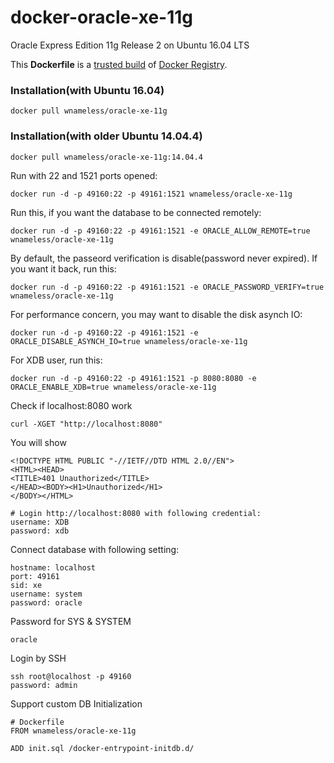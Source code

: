 docker-oracle-xe-11g
============================

Oracle Express Edition 11g Release 2 on Ubuntu 16.04 LTS

This **Dockerfile** is a [trusted build](https://registry.hub.docker.com/u/wnameless/oracle-xe-11g/) of [Docker Registry](https://registry.hub.docker.com/).

### Installation(with Ubuntu 16.04)
```
docker pull wnameless/oracle-xe-11g
```

### Installation(with older Ubuntu 14.04.4)
```
docker pull wnameless/oracle-xe-11g:14.04.4
```

Run with 22 and 1521 ports opened:
```
docker run -d -p 49160:22 -p 49161:1521 wnameless/oracle-xe-11g
```

Run this, if you want the database to be connected remotely:
```
docker run -d -p 49160:22 -p 49161:1521 -e ORACLE_ALLOW_REMOTE=true wnameless/oracle-xe-11g
```

By default, the passeord verification is disable(password never expired). If you want it back, run this:
```
docker run -d -p 49160:22 -p 49161:1521 -e ORACLE_PASSWORD_VERIFY=true wnameless/oracle-xe-11g
```

For performance concern, you may want to disable the disk asynch IO:
```
docker run -d -p 49160:22 -p 49161:1521 -e ORACLE_DISABLE_ASYNCH_IO=true wnameless/oracle-xe-11g
```

For XDB user, run this:
```
docker run -d -p 49160:22 -p 49161:1521 -p 8080:8080 -e ORACLE_ENABLE_XDB=true wnameless/oracle-xe-11g
```

Check if localhost:8080 work
```
curl -XGET "http://localhost:8080"
```
You will show
```
<!DOCTYPE HTML PUBLIC "-//IETF//DTD HTML 2.0//EN">
<HTML><HEAD>
<TITLE>401 Unauthorized</TITLE>
</HEAD><BODY><H1>Unauthorized</H1>
</BODY></HTML>
```

```
# Login http://localhost:8080 with following credential:
username: XDB
password: xdb
```

Connect database with following setting:
```
hostname: localhost
port: 49161
sid: xe
username: system
password: oracle
```

Password for SYS & SYSTEM
```
oracle
```

Login by SSH
```
ssh root@localhost -p 49160
password: admin
```

Support custom DB Initialization
```
# Dockerfile
FROM wnameless/oracle-xe-11g

ADD init.sql /docker-entrypoint-initdb.d/
```
